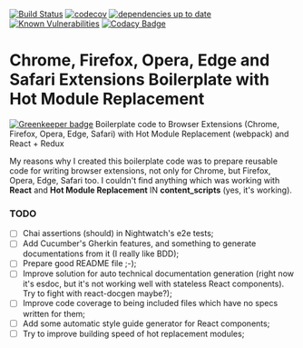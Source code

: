 [![Build Status](https://travis-ci.org/tranotheron/Chrome-Firefox-Opera-Edge-Safari-Extensions-Boilerplate-with-Hot-Module-Replacement.svg?branch=master)](https://travis-ci.org/tranotheron/Chrome-Firefox-Opera-Edge-Safari-Extensions-Boilerplate-with-Hot-Module-Replacement)
[![codecov](https://codecov.io/gh/tranotheron/Chrome-Firefox-Opera-Edge-Safari-Extensions-Boilerplate-with-Hot-Module-Replacement/branch/master/graph/badge.svg)](https://codecov.io/gh/tranotheron/Chrome-Firefox-Opera-Edge-Safari-Extensions-Boilerplate-with-Hot-Module-Replacement)
[![dependencies up to date](https://david-dm.org/tranotheron/Chrome-Firefox-Opera-Edge-Safari-Extensions-Boilerplate-with-Hot-Module-Replacement.svg)](https://david-dm.org/tranotheron/Chrome-Firefox-Opera-Edge-Safari-Extensions-Boilerplate-with-Hot-Module-Replacement)
[![Known Vulnerabilities](https://snyk.io/test/github/tranotheron/chrome-firefox-opera-edge-safari-extensions-boilerplate-with-hot-module-replacement/badge.svg)](https://snyk.io/test/github/tranotheron/chrome-firefox-opera-edge-safari-extensions-boilerplate-with-hot-module-replacement)
[![Codacy Badge](https://api.codacy.com/project/badge/Grade/2565ba5ed9d842d58e49a90f50602e63)](https://www.codacy.com/app/tranotheron/Chrome-Firefox-Opera-Edge-Safari-Extensions-Boilerplate-with-Hot-Module-Replacement?utm_source=github.com&amp;utm_medium=referral&amp;utm_content=tranotheron/Chrome-Firefox-Opera-Edge-Safari-Extensions-Boilerplate-with-Hot-Module-Replacement&amp;utm_campaign=Badge_Grade)

# Chrome, Firefox, Opera, Edge and Safari Extensions Boilerplate with Hot Module Replacement

[![Greenkeeper badge](https://badges.greenkeeper.io/tranotheron/Chrome-Firefox-Opera-Edge-Safari-Extensions-Boilerplate-with-Hot-Module-Replacement.svg)](https://greenkeeper.io/)
Boilerplate code to Browser Extensions (Chrome, Firefox, Opera, Edge, Safari) with Hot Module Replacement (webpack) and React + Redux

My reasons why I created this boilerplate code was to prepare reusable code for writing browser extensions, not only for Chrome, but Firefox, Opera, Edge, Safari too. I couldn't find anything which was working with **React** and **Hot Module Replacement** IN **content_scripts** (yes, it's working).

### TODO

- [ ] Chai assertions (should) in Nightwatch's e2e tests;
- [ ] Add Cucumber's Gherkin features, and something to generate documentations from it (I really like BDD);
- [ ] Prepare good README file ;-);
- [ ] Improve solution for auto technical documentation generation (right now it's esdoc, but it's not working well with stateless React components). Try to fight with react-docgen maybe?);
- [ ] Improve code coverage to being included files which have no specs written for them;
- [ ] Add some automatic style guide generator for React components;
- [ ] Try to improve building speed of hot replacement modules;
